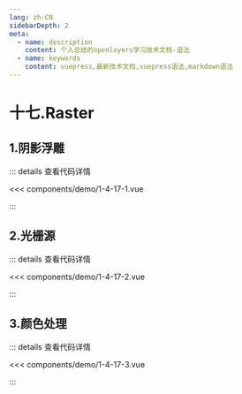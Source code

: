 ```yaml
---
lang: zh-CN
sidebarDepth: 2
meta:
  - name: description
    content: 个人总结的openlayers学习技术文档-语法
  - name: keywords
    content: vuepress,最新技术文档,vuepress语法,markdown语法
---
```


# 十七.Raster

## 1.阴影浮雕

  <Container url="https://zhoubichuan.com/resume/demo/?type=openlayers&name=1-4-17-1.vue" />

::: details 查看代码详情

<<< components/demo/1-4-17-1.vue

:::

## 2.光栅源

  <Container url="https://zhoubichuan.com/resume/demo/?type=openlayers&name=1-4-17-2.vue" />

::: details 查看代码详情

<<< components/demo/1-4-17-2.vue

:::

## 3.颜色处理

  <Container url="https://zhoubichuan.com/resume/demo/?type=openlayers&name=1-4-17-3.vue" />

::: details 查看代码详情

<<< components/demo/1-4-17-3.vue

:::
